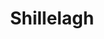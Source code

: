 ---
title: "Shillelagh"
index: "shillelagh"
permalink: /spells/shillelagh/
tags:
  - Spell
  - Cantrip
  - Transmutation
available_for:
  - Druid
level: "Cantrip"
school: "Transmutation"
range: "Touch"
comp:
  - V
  - S
  - M
material: "mistletoe, a shamrock leaf, and a club or quarterstaff."
duration: "1 Minute"
cast_time: "1 Bonus Action"
description: |
  The wood of a club or a quarterstaff you are holding is imbued with nature's power. For the duration, you can use your spellcasting ability instead of Strength for the attack and damage rolls of melee attacks using that weapon, and the weapon's damage die becomes a d8. The weapon also becomes magical, if it isn't already. The spell ends if you cast it again or if you let go of the weapon.
excerpt: "The wood of a club or a quarterstaff you are holding is imbued with nature's power."
source: "Basic Rules"
---